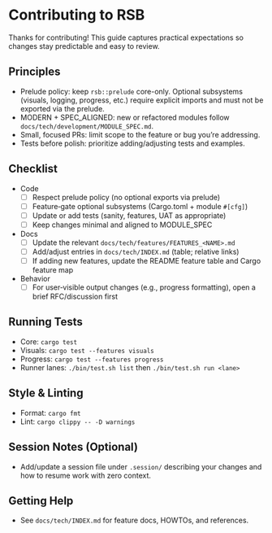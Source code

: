 # Contributing to RSB

Thanks for contributing! This guide captures practical expectations so changes stay predictable and easy to review.

## Principles
- Prelude policy: keep `rsb::prelude` core-only. Optional subsystems (visuals, logging, progress, etc.) require explicit imports and must not be exported via the prelude.
- MODERN + SPEC_ALIGNED: new or refactored modules follow `docs/tech/development/MODULE_SPEC.md`.
- Small, focused PRs: limit scope to the feature or bug you’re addressing.
- Tests before polish: prioritize adding/adjusting tests and examples.

## Checklist
- Code
  - [ ] Respect prelude policy (no optional exports via prelude)
  - [ ] Feature‑gate optional subsystems (Cargo.toml + module `#[cfg]`)
  - [ ] Update or add tests (sanity, features, UAT as appropriate)
  - [ ] Keep changes minimal and aligned to MODULE_SPEC
- Docs
  - [ ] Update the relevant `docs/tech/features/FEATURES_<NAME>.md`
  - [ ] Add/adjust entries in `docs/tech/INDEX.md` (table; relative links)
  - [ ] If adding new features, update the README feature table and Cargo feature map
- Behavior
  - [ ] For user‑visible output changes (e.g., progress formatting), open a brief RFC/discussion first

## Running Tests
- Core: `cargo test`
- Visuals: `cargo test --features visuals`
- Progress: `cargo test --features progress`
- Runner lanes: `./bin/test.sh list` then `./bin/test.sh run <lane>`

## Style & Linting
- Format: `cargo fmt`
- Lint: `cargo clippy -- -D warnings`

## Session Notes (Optional)
- Add/update a session file under `.session/` describing your changes and how to resume work with zero context.

## Getting Help
- See `docs/tech/INDEX.md` for feature docs, HOWTOs, and references.
